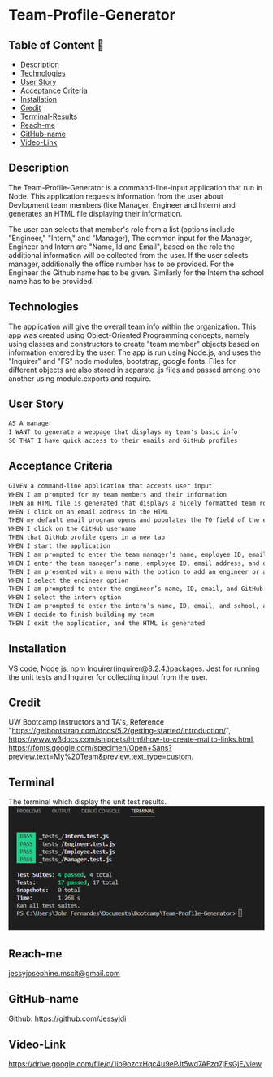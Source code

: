 # Team-Profile-Generator

  ## Table of Content 📖
  - [Description](#description)
  - [Technologies](#technologies)
  - [User Story](#user-story)
  - [Acceptance Criteria](#acceptance-criteria)
  - [Installation](#installation)
  - [Credit](#credit)
  - [Terminal-Results](#terminal)
  - [Reach-me](#reach-me)
  - [GitHub-name](#github-name)
  - [Video-Link](#video-link)

## Description
The Team-Profile-Generator is a command-line-input application that run in Node. This application requests information from the user about Devlopment team members (like Manager, Engineer and Intern) and generates an HTML file displaying their information. 

The user can selects that member's role from a list (options include "Engineer," "Intern," and "Manager), The common input for the Manager, Engineer and Intern are "Name, Id and Email", based on the role the additional information will be collected from the user. If the user selects manager, additionally the office number has to be provided. For the Engineer the Github name has to be given. Similarly for the Intern the school name has to be provided. 

## Technologies
The application will give the overall team info within the organization. This app was created using Object-Oriented Programming concepts, namely using classes and constructors to create "team member" objects based on information entered by the user.  The app is run using Node.js, and uses the "Inquirer" and "FS" node modules, bootstrap, google fonts.  Files for different objects are also stored in separate .js files and passed among one another using module.exports and require.

## User Story

```md
AS A manager
I WANT to generate a webpage that displays my team's basic info
SO THAT I have quick access to their emails and GitHub profiles
```

## Acceptance Criteria

```md
GIVEN a command-line application that accepts user input
WHEN I am prompted for my team members and their information
THEN an HTML file is generated that displays a nicely formatted team roster based on user input
WHEN I click on an email address in the HTML
THEN my default email program opens and populates the TO field of the email with the address
WHEN I click on the GitHub username
THEN that GitHub profile opens in a new tab
WHEN I start the application
THEN I am prompted to enter the team manager’s name, employee ID, email address, and office number
WHEN I enter the team manager’s name, employee ID, email address, and office number
THEN I am presented with a menu with the option to add an engineer or an intern or to finish building my team
WHEN I select the engineer option
THEN I am prompted to enter the engineer’s name, ID, email, and GitHub username, and I am taken back to the menu
WHEN I select the intern option
THEN I am prompted to enter the intern’s name, ID, email, and school, and I am taken back to the menu
WHEN I decide to finish building my team
THEN I exit the application, and the HTML is generated
```

## Installation

VS code, Node js, npm Inquirer(inquirer@8.2.4.)packages.
Jest for running the unit tests and Inquirer for collecting input from the user.

## Credit

UW Bootcamp Instructors and TA's, Reference "https://getbootstrap.com/docs/5.2/getting-started/introduction/", https://www.w3docs.com/snippets/html/how-to-create-mailto-links.html, https://fonts.google.com/specimen/Open+Sans?preview.text=My%20Team&preview.text_type=custom.

## Terminal
The terminal which display the unit test results.
![HTML webpage titled “My Team” features five boxes listing employee names, titles, and other key info.](./Assets/Terminal_testfilesResults.PNG)

## Reach-me

jessyjosephine.mscit@gmail.com

## GitHub-name

Github: https://github.com/Jessyjdi

## Video-Link

https://drive.google.com/file/d/1ib9ozcxHqc4u9ePJt5wd7AFzq7jFsGjE/view






